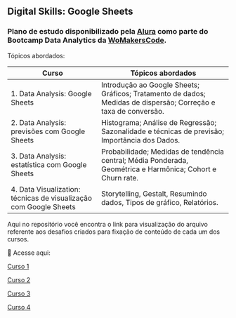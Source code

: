## Digital Skills: Google Sheets

### Plano de estudo disponibilizado pela [Alura](https://www.alura.com.br/) como parte do Bootcamp Data Analytics da [WoMakersCode](https://womakerscode.org/).

Tópicos abordados:

| Curso | Tópicos abordados |
| ----------- | ----------- |
| 1. Data Analysis: Google Sheets | Introdução ao Google Sheets; Gráficos; Tratamento de dados; Medidas de dispersão; Correção e taxa de conversão. |
| 2. Data Analysis: previsões com Google Sheets | Histograma; Análise de Regressão; Sazonalidade e técnicas de previsão; Importância dos Dados. |
| 3. Data Analysis: estatística com Google Sheets | Probabilidade; Medidas de tendência central; Média Ponderada, Geométrica e Harmônica; Cohort e Churn rate. |
| 4. Data Visualization: técnicas de visualização com Google Sheets | Storytelling, Gestalt, Resumindo dados, Tipos de gráfico, Relatórios. |

Aqui no repositório você encontra o link para visualização do arquivo referente aos desafios criados para fixação de conteúdo de cada um dos cursos.

🧐 Acesse aqui:

[Curso 1](https://docs.google.com/spreadsheets/d/e/2PACX-1vQBKgnzRvgMf-AcnZgbdCOk_742VK5W8pwYNQ2Be-QfqlndmysfkqowZVIcwpXhURS4QClKRwACnmsk/pubhtml)

[Curso 2](https://docs.google.com/spreadsheets/d/e/2PACX-1vRnNDeAsNv57GBB2fWjC3NRswwkND9KVVU1BbOoUfiTg8eQLOWrCUommavwuwWJpYw7XntbMMf_bizU/pubhtml)

[Curso 3](https://docs.google.com/spreadsheets/d/e/2PACX-1vTaccdRyhuLkQCavG382p1Iq0nnEQkNFvbT7toOOivmzp8LpSbXjHNmZNg-NqxmLeJtJPE88ooeVEaD/pubhtml)

[Curso 4](https://docs.google.com/spreadsheets/d/e/2PACX-1vSafkzRWKk3ubEUjBmbJ4CIBn3FWN1wbSOM1ad1j42zPHMZZ_HSJ_83hCu37oeXUhj06rC6UXXRlvCK/pubhtml)
